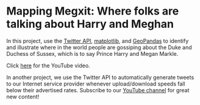 # Mapping Megxit: Where folks are talking about Harry and Meghan

In this project, use the [Twitter API](https://developer.twitter.com/en), [matplotlib](https://matplotlib.org/), and [GeoPandas](https://geopandas.org/) to identify and illustrate where in the world people are gossiping about the Duke and Duchess of Sussex, which is to say Prince Harry and Megan Markle.

Click [here](https://www.youtube.com/watch?v=EAvEa5fLwRA&t=22s) for the YouTube video.

In another project, we use the Twitter API to automatically generate tweets to our Internet service provider whenever upload/download speeds fall below their advertised rates. Subscribe to our [YouTube channel](https://www.youtube.com/channel/UCxVRDu9ujwOrmDxu72V3ujQ) for great new content!